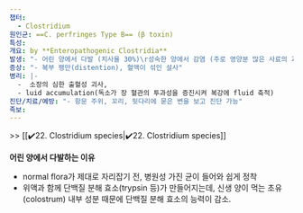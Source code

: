 ```yaml
---
챕터:
  - Clostridium
원인균: ==C. perfringes Type B== (β toxin)
특성: 
개요: by **Enteropathogenic Clostridia**
발생: "- 어린 양에서 다발 (치사율 30%)\r성숙한 양에서 감염 (주로 영양분 많은 사료의 과식 때문)"
증상: "- 복부 팽만(distention), 혈액이 섞인 설사"
병리: |-
  -  소장의 심한 출혈성 괴사,
  - luid accumulation(독소가 장 혈관의 투과성을 증진시켜 복강에 fluid 축적)
진단/치료/예방: "- 항문 주위, 꼬리, 뒷다리에 묻은 변을 보고 진단 가능"
족보: 
---
```

\>> [[✔️22. Clostridium species|✔️22. Clostridium species]]

**어린 양에서 다발하는 이유**
-  normal flora가 제대로 자리잡기 전, 병원성 가진 균이 들어와 쉽게 정착
- 위액과 함께 단백질 분해 효소(trypsin 등)가 만들어지는데, 신생 양이 먹는 초유(colostrum) 내부 성분 때문에 단백질 분해 효소의 능력이 감소.